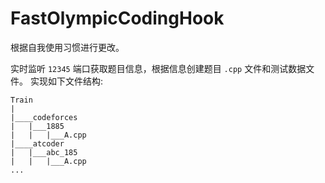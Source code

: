 # FastOlympicCodingHook
根据自我使用习惯进行更改。

实时监听 `12345` 端口获取题目信息，根据信息创建题目 `.cpp` 文件和测试数据文件。
实现如下文件结构:
```
Train
|
|____codeforces
|   |___1885
|   |   |___A.cpp
|____atcoder
|   |___abc_185
|   |   |___A.cpp
...
```
